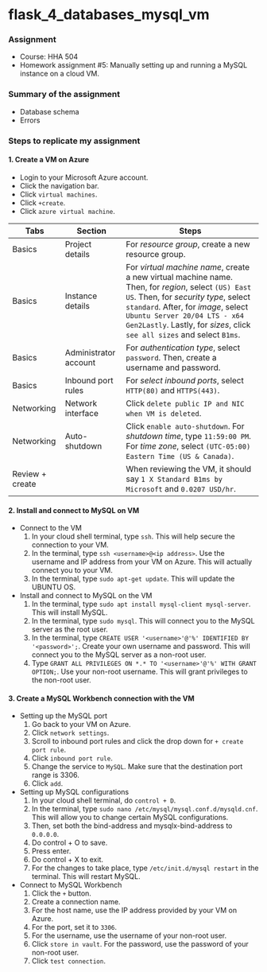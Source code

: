 # flask_4_databases_mysql_vm

### Assignment
- Course: HHA 504
- Homework assignment #5: Manually setting up and running a MySQL instance on a cloud VM.

### Summary of the assignment
- Database schema
- Errors
  
### Steps to replicate my assignment

#### 1. Create a VM on Azure
- Login to your Microsoft Azure account.
- Click the navigation bar.
- Click `virtual machines`.
- Click `+create`.
- Click `azure virtual machine`.

| Tabs | Section | Steps |
| --- | --- | --- | 
| Basics | Project details | For *resource group*, create a new resource group. |
| Basics | Instance details | For *virtual machine name*, create a new virtual machine name. Then, for *region*, select `(US) East US`. Then, for *security type*, select `standard`. After, for *image*, select `Ubuntu Server 20/04 LTS - x64 Gen2Lastly`. Lastly, for *sizes*, click `see all sizes` and select `B1ms`. |
| Basics | Administrator account | For *authentication type*, select `password`. Then, create a username and password. |
| Basics | Inbound port rules | For *select inbound ports*, select `HTTP(80)` and `HTTPS(443)`. |
| Networking | Network interface | Click `delete public IP and NIC when VM is deleted`. |
| Networking | Auto-shutdown | Click `enable auto-shutdown`. For *shutdown time*, type `11:59:00 PM`. For *time zone*, select `(UTC-05:00) Eastern Time (US & Canada)`. |
| Review + create | | When reviewing the VM, it should say `1 X Standard B1ms by Microsoft` and `0.0207 USD/hr`. |

#### 2. Install and connect to MySQL on VM 
- Connect to the VM 
  1. In your cloud shell terminal, type `ssh`. This will help secure the connection to your VM.
  2. In the terminal, type `ssh <username>@<ip address>`. Use the username and IP address from your VM on Azure. This will actually connect you to your VM.
  3. In the terminal, type `sudo apt-get update`. This will update the UBUNTU OS.
- Install and connect to MySQL on the VM 
  1. In the terminal, type `sudo apt install mysql-client mysql-server`. This will install MySQL.
  2. In the terminal, type `sudo mysql`. This will connect you to the MySQL server as the root user.
  3. In the terminal, type `CREATE USER '<username>'@'%' IDENTIFIED BY '<password>';`. Create your own username and password. This will connect you to the MySQL server as a non-root user.
  4. Type `GRANT ALL PRIVILEGES ON *.* TO '<username>'@'%' WITH GRANT OPTION;`. Use your non-root username. This will grant privileges to the non-root user.
 
#### 3. Create a MySQL Workbench connection with the VM
- Setting up the MySQL port
  1. Go back to your VM on Azure.
  2. Click `network settings`.
  3. Scroll to inbound port rules and click the drop down for `+ create port rule`.
  4. Click `inbound port rule`.
  5. Change the service to `MySQL`. Make sure that the destination port range is 3306.
  6. Click `add`.
- Setting up MySQL configurations 
  1. In your cloud shell terminal, do `control + D`.
  2. In the terminal, type `sudo nano /etc/mysql/mysql.conf.d/mysqld.cnf`. This will allow you to change certain MySQL configurations.
  3. Then, set both the bind-address and mysqlx-bind-address to `0.0.0.0`.
  4. Do control + O to save.
  5. Press enter.
  6. Do control + X to exit.
  7. For the changes to take place, type `/etc/init.d/mysql restart` in the terminal. This will restart MySQL.
- Connect to MySQL Workbench
  1. Click the `+` button.
  2. Create a connection name.
  3. For the host name, use the IP address provided by your VM on Azure.
  4. For the port, set it to `3306`.
  5. For the username, use the username of your non-root user.
  6. Click `store in vault`. For the password, use the password of your non-root user.
  7. Click `test connection`.
 


     

  







